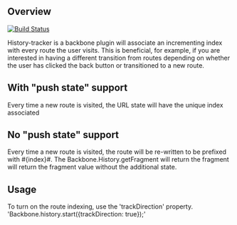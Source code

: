 Overview
--------

[![Build Status](https://secure.travis-ci.org/walmartlabs/backbone-historytracker.png?branch=master)](http://travis-ci.org/walmartlabs/backbone-historytracker)

History-tracker is a backbone plugin will associate an incrementing index with every route the user visits.  This is beneficial, for example, if you are interested in having a different transition from routes depending on whether the user has clicked the back button or transitioned to a new route.

With "push state" support
-------------------------
Every time a new route is visited, the URL state will have the unique index associated

No "push state" support
-----------------------
Every time a new route is visited, the route will be re-written to be prefixed with #{index}#.  The Backbone.History.getFragment will return the fragment will return the fragment value without the additional state.

Usage
-----
To turn on the route indexing, use the 'trackDirection' property.  'Backbone.history.start({trackDirection: true});'
